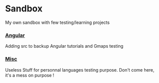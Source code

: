# Sandbox
My own sandbox with few testing/learning projects

### [Angular](https://github.com/martibenj/sandbox/blob/master/angular/seed/README.md)
 Adding src to backup Angular tutorials and Gmaps testing
 
### [Misc](https://github.com/martibenj/sandbox/blob/master/misc/README.md)
 Useless Stuff for personnal languages testing purpose. Don't come here, it's a mess on purpose !
